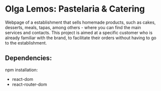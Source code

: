 # Olga Lemos: Pastelaria & Catering

Webpage of a establishment that sells homemade products, such as cakes, desserts, meals, tapas, among others - where you can find the main services and contacts.
This project is aimed at a specific customer who is already familiar with the brand, to facilitate their orders without having to go to the establishment.

## Dependencies:

npm installation:
- react-dom
- react-router-dom